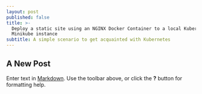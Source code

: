 ```yaml
---
layout: post
published: false
title: >-
  Deploy a static site using an NGINX Docker Container to a local Kubernetes /
  Minikube instance
subtitle: A simple scenario to get acquainted with Kubernetes
---
```

## A New Post

Enter text in [Markdown](http://daringfireball.net/projects/markdown/). Use the toolbar above, or click the **?** button for formatting help.
